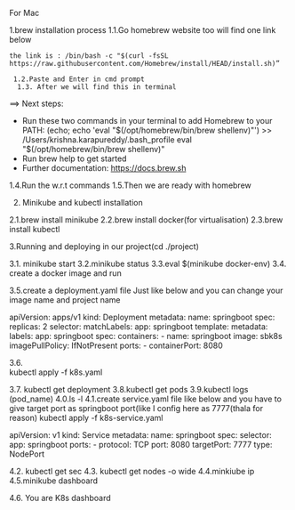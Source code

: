 For Mac

1.brew installation  process 
    1.1.Go homebrew website too will find one link below 

	the link is : /bin/bash -c "$(curl -fsSL https://raw.githubusercontent.com/Homebrew/install/HEAD/install.sh)”

     1.2.Paste and Enter in cmd prompt
      1.3. After we will find this in terminal

==> Next steps:
- Run these two commands in your terminal to add Homebrew to your PATH:
    (echo; echo 'eval "$(/opt/homebrew/bin/brew shellenv)"') >> /Users/krishna.karapureddy/.bash_profile
    eval "$(/opt/homebrew/bin/brew shellenv)"
- Run brew help to get started
- Further documentation:
    https://docs.brew.sh

1.4.Run the w.r.t commands 
1.5.Then we are ready with homebrew



2. Minikube and kubectl installation

2.1.brew install minikube 
2.2.brew install docker(for virtualisation)
2.3.brew install kubectl


3.Running and deploying in our project(cd ./project)

3.1. minikube start
3.2.minikube status
3.3.eval $(minikube docker-env)
3.4. create a docker image and run 

3.5.create a deployment.yaml file
Just like below and you can change your image name and project name

apiVersion: apps/v1
kind: Deployment
metadata:
  name: springboot
spec:
  replicas: 2
  selector:
    matchLabels:
      app: springboot
  template:
    metadata:
      labels:
        app: springboot
    spec:
      containers:
        - name: springboot
          image: sbk8s
          imagePullPolicy: IfNotPresent
          ports:
            - containerPort: 8080


3.6.  
kubectl apply -f k8s.yaml

3.7. kubectl get deployment
3.8.kubectl get pods
3.9.kubectl logs (pod_name)
4.0.ls -l
4.1.create service.yaml file like below and you have to give target port as springboot port(like I config here as 7777(thala for reason)
kubectl apply -f k8s-service.yaml

apiVersion: v1
kind: Service
metadata:
  name: springboot
spec:
  selector:
    app: springboot
  ports:
    - protocol: TCP
      port: 8080
      targetPort: 7777
  type: NodePort




4.2. kubectl get sec
4.3. kubectl get nodes -o wide 
4.4.minkiube ip
4.5.minikube dashboard

4.6. You are K8s dashboard










